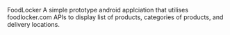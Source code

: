 FoodLocker
A simple prototype android applciation that utilises foodlocker.com APIs to display list of products, categories of products, and delivery locations.
